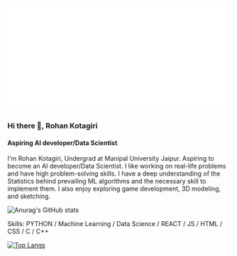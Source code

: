 ![Metrics](metrics.classic.svg)

### Hi there 👋, Rohan Kotagiri
#### Aspiring AI developer/Data Scientist
I'm Rohan Kotagiri, Undergrad at Manipal University Jaipur. Aspiring to become an AI developer/Data Scientist. I like working on real-life problems and have high problem-solving skills. I have a deep understanding of the Statistics behind prevailing ML algorithms and the necessary skill to implement them. I also enjoy exploring game development, 3D modeling, and sketching.

![Anurag's GitHub stats](https://github-readme-stats.vercel.app/api?username=KotagiriRohan&show_icons=true&theme=dark)

Skills: PYTHON / Machine Learning / Data Science / REACT / JS / HTML / CSS / C / C++

[![Top Langs](https://github-readme-stats.vercel.app/api/top-langs/?username=KotagiriRohan&layout=compact&theme=dark)](https://github.com/anuraghazra/github-readme-stats) 

<!-- 
[![Anurag's GitHub stats](https://github-readme-stats.vercel.app/api?username=KotagiriRohan)](https://github.com/anuraghazra/github-readme-stats) -->


